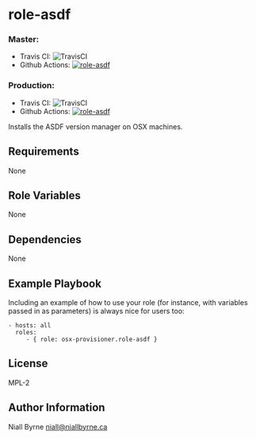 # role-asdf

### Master:
- Travis CI: ![TravisCI](https://travis-ci.com/osx-provisioner/role-asdf.svg?branch=master)
- Github Actions: [![role-asdf](https://github.com/osx-provisioner/role-asdf/actions/workflows/push.yml/badge.svg?branch=master)](https://github.com/osx-provisioner/role-asdf/actions/workflows/push.yml)

### Production:
- Travis CI: ![TravisCI](https://travis-ci.com/osx-provisioner/role-asdf.svg?branch=production)
- Github Actions: [![role-asdf](https://github.com/osx-provisioner/role-asdf/actions/workflows/push.yml/badge.svg?branch=production)](https://github.com/osx-provisioner/role-asdf/actions/workflows/push.yml)

Installs the ASDF version manager on OSX machines.

Requirements
------------

None


Role Variables
--------------

None   

Dependencies
------------

None

Example Playbook
----------------

Including an example of how to use your role (for instance, with variables passed in as parameters) is always nice for users too:

    - hosts: all
      roles:
         - { role: osx-provisioner.role-asdf }

License
-------

MPL-2

Author Information
------------------

Niall Byrne <niall@niallbyrne.ca>
